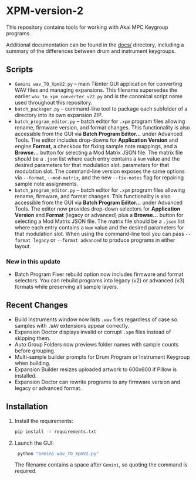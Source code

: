 # XPM-version-2

This repository contains tools for working with Akai MPC Keygroup programs.

Additional documentation can be found in the [docs/](docs/) directory, including a summary of the differences between drum and instrument keygroups.

## Scripts

- `Gemini wav_TO_XpmV2.py` – main Tkinter GUI application for converting WAV files and managing expansions. This filename supersedes the earlier `wav_to_xpm_converter_v22.py` and is the canonical script name used throughout this repository.
- `batch_packager.py` – command-line tool to package each subfolder of a directory into its own expansion ZIP.
- `batch_program_editor.py` – batch editor for `.xpm` program files allowing rename, firmware version, and format changes.
  This functionality is also accessible from the GUI via **Batch Program Editor...** under Advanced Tools.
  The editor includes drop-downs for **Application Version** and engine **Format**, a
  checkbox for fixing sample note mappings, and a **Browse...** button for selecting a Mod Matrix JSON file.
  The matrix file should be a `.json` list where each entry contains a `Num` value and the desired
  parameters for that modulation slot.
  parameters for that modulation slot. The command-line version exposes the same options via
  `--format`, `--mod-matrix`, and the new `--fix-notes` flag for repairing sample note assignments.
- `batch_program_editor.py` – batch editor for `.xpm` program files allowing rename, firmware, and format changes.
  This functionality is also accessible from the GUI via **Batch Program Editor...** under Advanced Tools.
  The editor now provides drop-down selectors for **Application Version** and **Format**
  (legacy or advanced) plus a **Browse...** button for selecting a Mod Matrix JSON file.
  The matrix file should be a `.json` list where each entry contains a `Num` value
  and the desired parameters for that modulation slot.
  When using the command-line tool you can pass `--format legacy` or `--format advanced`
  to produce programs in either layout.


### New in this update
- Batch Program Fixer rebuild option now includes firmware and format selectors. You
  can rebuild programs into legacy (v2) or advanced (v3) formats while preserving
  all sample layers.

## Recent Changes
- Build Instruments window now lists `.wav` files regardless of case so samples with `.WAV` extensions appear correctly.
- Expansion Doctor displays invalid or corrupt `.xpm` files instead of skipping them.
- Auto Group Folders now previews folder names with sample counts before grouping.
- Multi-sample builder prompts for Drum Program or Instrument Keygroup when building.
- Expansion Builder resizes uploaded artwork to 600x600 if Pillow is installed.
- Expansion Doctor can rewrite programs to any firmware version and legacy or advanced format.

## Installation

1. Install the requirements:
   ```bash
   pip install -r requirements.txt
   ```
2. Launch the GUI:
   ```bash
    python "Gemini wav_TO_XpmV2.py"
    ```
   The filename contains a space after `Gemini`, so quoting the command is required.
